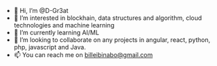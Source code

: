 - 👋 Hi, I’m @D-Gr3at
- 👀 I’m interested in blockhain, data structures and algorithm, cloud technologies and machine learning
- 🌱 I’m currently learning AI/ML
- 💞️ I’m looking to collaborate on any projects in angular, react, python, php, javascript and Java.
- 📫 You can reach me on billeibinabo@gmail.com

<!---
D-Gr3at/D-Gr3at is a ✨ special ✨ repository because its `README.md` (this file) appears on your GitHub profile.
You can click the Preview link to take a look at your changes.
--->

